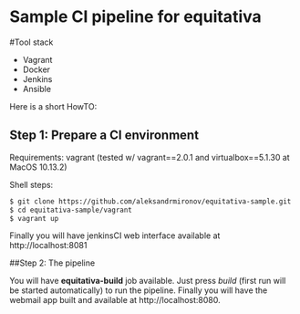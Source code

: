 # Sample CI pipeline for equitativa

#Tool stack

* Vagrant
* Docker
* Jenkins
* Ansible

Here is a short HowTO:

## Step 1: Prepare a CI environment

Requirements: vagrant (tested w/ vagrant==2.0.1 and virtualbox==5.1.30 at MacOS 10.13.2)

Shell steps:

```bash
$ git clone https://github.com/aleksandrmironov/equitativa-sample.git
$ cd equitativa-sample/vagrant 
$ vagrant up
```

Finally you will have jenkinsCI web interface available at http://localhost:8081

##Step 2: The pipeline

You will have **equitativa-build** job available. Just press *build* (first run will be started automatically) to run the pipeline. Finally you will have the webmail app built and
available at http://localhost:8080.

